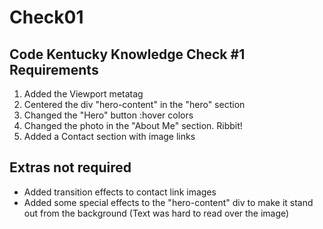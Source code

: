 # Check01

## Code Kentucky Knowledge Check #1 Requirements
 1. Added the Viewport metatag
 2. Centered the div "hero-content" in the "hero" section
 3. Changed the "Hero" button :hover colors
 4. Changed the photo in the "About Me" section. Ribbit!
 5. Added a Contact section with image links

## Extras not required
- Added transition effects to contact link images
- Added some special effects to the "hero-content" div to make it stand out from the background (Text was hard to read over the image)
